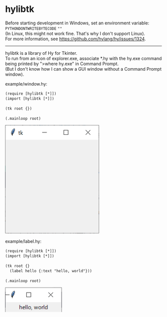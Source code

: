 # hylibtk

Before starting development in Windows, set an environment variable:  
`PYTHONDONTWRITEBYTECODE` `""`  
(In Linux, this might not work fine. That's why I don't support Linux).  
For more information, see https://github.com/hylang/hy/issues/1324.

***

hylibtk is a library of Hy for Tkinter.  
To run from an icon of explorer.exe, associate *.hy with the hy.exe command being printed by ">where hy.exe" in Command Prompt.  
(But I don't know how I can show a GUI window without a Command Prompt window).

example/window.hy:
```
(require [hylibtk [*]])
(import [hylibtk [*]])

(tk root {})

(.mainloop root)
```
![window.hy](img/window.png)

example/label.hy:
```
(require [hylibtk [*]])
(import [hylibtk [*]])

(tk root {}
  (label hello {:text "hello, world"}))

(.mainloop root)
```
![label.hy](img/label.png)
